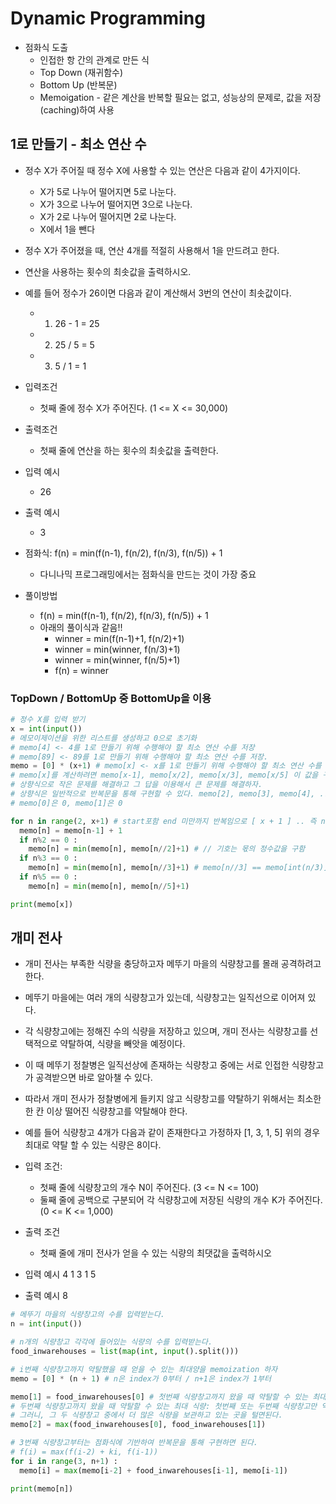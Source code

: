 # Dynamic Programming
* 점화식 도출
  - 인접한 항 간의 관계로 만든 식
  * Top Down (재귀함수)
  * Bottom Up (반복문)
  * Memoigation - 같은 계산을 반복할 필요는 없고, 성능상의 문제로, 값을 저장(caching)하여 사용

## 1로 만들기 - 최소 연산 수
* 정수 X가 주어질 때 정수 X에 사용할 수 있는 연산은 다음과 같이 4가지이다.
  * X가 5로 나누어 떨어지면 5로 나눈다.
  * X가 3으로 나누어 떨어지면 3으로 나눈다.
  * X가 2로 나누어 떨어지면 2로 나눈다.
  * X에서 1을 뺀다
* 정수 X가 주어졌을 때, 연산 4개를 적절히 사용해서 1을 만드려고 한다.
* 연산을 사용하는 횟수의 최솟값을 출력하시오.

* 예를 들어 정수가 26이면 다음과 같이 계산해서 3번의 연산이 최솟값이다.
  - 1. 26 - 1 = 25
  - 2. 25 / 5 = 5
  - 3. 5 / 1 = 1

* 입력조건
  - 첫째 줄에 정수 X가 주어진다. (1 <= X <= 30,000)

* 출력조건
  - 첫째 줄에 연산을 하는 횟수의 최솟값을 출력한다.

* 입력 예시
  * 26
* 출력 예시
  * 3

* 점화식: f(n) = min(f(n-1), f(n/2), f(n/3), f(n/5)) + 1
  - 다니나믹 프로그래밍에서는 점화식을 만드는 것이 가장 중요

* 풀이방법
  * f(n) = min(f(n-1), f(n/2), f(n/3), f(n/5)) + 1
  * 아래의 풀이식과 같음!!
    * winner = min(f(n-1)+1, f(n/2)+1)
    * winner = min(winner, f(n/3)+1)
    * winner = min(winner, f(n/5)+1)
    * f(n) = winner
### TopDown / BottomUp 중 BottomUp을 이용
```python
# 정수 X를 입력 받기
x = int(input())
# 메모이제이션을 위한 리스트를 생성하고 0으로 초기화
# memo[4] <- 4를 1로 만들기 위해 수행해야 할 최소 연산 수를 저장
# memo[89] <- 89를 1로 만들기 위해 수행해야 할 최소 연산 수를 저장.
memo = [0] * (x+1) # memo[x] <- x를 1로 만들기 위해 수행해야 할 최소 연산 수를 저장
# memo[x]를 계산하려면 memo[x-1], memo[x/2], memo[x/3], memo[x/5] 이 값을 구해 그 중 최소값을 찾고 거기 1을 더하면 된다.
# 상향식으로 작은 문제를 해결하고 그 답을 이용해서 큰 문제를 해결하자.
# 상향식은 일반적으로 반복문을 통해 구현할 수 있다. memo[2], memo[3], memo[4], ... , memo[x-1], memo[x] 이 순서로 값을 구하면 된다.
# memo[0]은 0, memo[1]은 0

for n in range(2, x+1) # start포함 end 미만까지 반복임으로 [ x + 1 ] .. 즉 n은 2 ~ x 까지 반복
  memo[n] = memo[n-1] + 1
  if n%2 == 0 :
    memo[n] = min(memo[n], memo[n//2]+1) # // 기호는 몫의 정수값을 구함
  if n%3 == 0 :
    memo[n] = min(memo[n], memo[n//3]+1) # memo[n//3] == memo[int(n/3)]
  if n%5 == 0 :
    memo[n] = min(memo[n], memo[n//5]+1)

print(memo[x])
```

## 개미 전사
* 개미 전사는 부족한 식량을 충당하고자 메뚜기 마을의 식량창고를 몰래 공격하려고 한다.
* 메뚜기 마을에는 여러 개의 식량창고가 있는데, 식량창고는 일직선으로 이어져 있다.
* 각 식량창고에는 정해진 수의 식량을 저장하고 있으며, 개미 전사는 식량창고를 선택적으로 약탈하여, 식량을 빼앗을 예정이다.
* 이 때 메뚜기 정찰병은 일직선상에 존재하는 식량창고 중에는 서로 인접한 식량창고가 공격받으면 바로 알아챌 수 있다.
* 따라서 개미 전사가 정찰병에게 들키지 않고 식량창고를 약탈하기 위해서는 최소한 한 칸 이상 떨어진 식량창고를 약탈해야 한다.
* 예를 들어 식량창고 4개가 다음과 같이 존재한다고 가정하자
  [1, 3, 1, 5]
  위의 경우 최대로 약탈 할 수 있는 식량은 8이다.

* 입력 조건:
  * 첫째 줄에 식량창고의 개수 N이 주어진다. (3 <= N <= 100)
  * 둘째 줄에 공백으로 구분되어 각 식량창고에 저장된 식량의 개수 K가 주어진다. (0 <= K <= 1,000)

* 출력 조건
  * 첫째 줄에 개미 전사가 얻을 수 있는 식량의 최댓값을 출력하시오

* 입력 예시
  4
  1 3 1 5

* 출력 예시
  8

```python
# 메뚜기 마을의 식량창고의 수를 입력받는다.
n = int(input())

# n개의 식량창고 각각에 들어있는 식량의 수를 입력받는다.
food_inwarehouses = list(map(int, input().split()))

# i번째 식량창고까지 약탈했을 때 얻을 수 있는 최대양을 memoization 하자
memo = [0] * (n + 1) # n은 index가 0부터 / n+1은 index가 1부터

memo[1] = food_inwarehouses[0] # 첫번째 식량창고까지 왔을 때 약탈할 수 있는 최대 식량
# 두번째 식량창고까지 왔을 때 약탈할 수 있는 최대 식량: 첫번째 또는 두번째 식량창고만 약탈 할 수 있다.
# 그러니, 그 두 식량창고 중에서 더 많은 식량을 보관하고 있는 곳을 털면된다.
memo[2] = max(food_inwarehouses[0], food_inwarehouses[1]) 

# 3번째 식량창고부터는 점화식에 기반하여 반복문을 통해 구현하면 된다.
# f(i) = max(f(i-2) + ki, f(i-1))
for i in range(3, n+1) :
  memo[i] = max(memo[i-2] + food_inwarehouses[i-1], memo[i-1])

print(memo[n])
```
